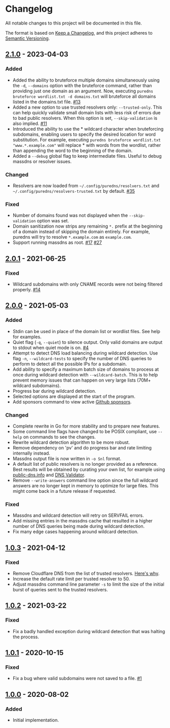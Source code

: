 # Changelog
All notable changes to this project will be documented in this file.

The format is based on [Keep a Changelog](https://keepachangelog.com/en/1.0.0/),
and this project adheres to [Semantic Versioning](https://semver.org/spec/v2.0.0.html).

## [2.1.0] - 2023-04-03
### Added
- Added the ability to bruteforce multiple domains simultaneously using the `-d`, `--domains` option with the bruteforce command, rather than providing just one domain as an argument. Now, executing `puredns bruteforce wordlist.txt -d domains.txt` will bruteforce all domains listed in the domains.txt file. [#13](https://github.com/d3mondev/puredns/issues/13)
- Added a new option to use trusted resolvers only: `--trusted-only`. This can help quickly validate small domain lists with less risk of errors due to bad public resolvers. When this option is set, `--skip-validation` is also implied. [#11](https://github.com/d3mondev/puredns/issues/11)
- Introduced the ability to use the * wildcard character when bruteforcing subdomains, enabling users to specify the desired location for word substitution. For example, executing `puredns bruteforce wordlist.txt "www.*.example.com"` will replace * with words from the wordlist, rather than appending the word to the beginning of the domain.
- Added a `--debug` global flag to keep intermediate files. Useful to debug massdns or resolver issues.

### Changed
- Resolvers are now loaded from `~/.config/puredns/resolvers.txt` and `~/.config/puredns/resolvers-trusted.txt` by default. [#35](https://github.com/d3mondev/puredns/issues/35)

### Fixed
- Number of domains found was not displayed when the `--skip-validation` option was set.
- Domain sanitization now strips any remaining `*.` prefix at the beginning of a domain instead of skipping the domain entirely. For example, puredns will try to resolve `*.example.com` as `example.com`.
- Support running massdns as root. [#17](https://github.com/d3mondev/puredns/issues/17) [#27](https://github.com/d3mondev/puredns/issues/27)

## [2.0.1] - 2021-06-25
### Fixed
- Wildcard subdomains with only CNAME records were not being filtered properly. [#14](https://github.com/d3mondev/puredns/issues/14)

## [2.0.0] - 2021-05-03
### Added
- Stdin can be used in place of the domain list or wordlist files. See help for examples.
- Quiet flag (`-q`, `--quiet`) to silence output. Only valid domains are output to stdout when quiet mode is on. [#4](https://github.com/d3mondev/puredns/issues/4)
- Attempt to detect DNS load balancing during wildcard detection. Use flag `-n`, `--wildcard-tests` to specify the number of DNS queries to perform to detect all the possible IPs for a subdomain.
- Add ability to specify a maximum batch size of domains to process at once during wildcard detection with `--wildcard-batch`. This is to help prevent memory issues that can happen on very large lists (70M+ wildcard subdomains).
- Progress bar during wildcard detection.
- Selected options are displayed at the start of the program.
- Add sponsors command to view active [Github sponsors](https://github.com/sponsors/d3mondev).

### Changed
- Complete rewrite in Go for more stability and to prepare new features.
- Some command line flags have changed to be POSIX compliant, use `--help` on commands to see the changes.
- Rewrite wildcard detection algorithm to be more robust.
- Remove dependency on 'pv' and do progress bar and rate limiting internally instead.
- Massdns output file is now written in `-o Snl` format.
- A default list of public resolvers is no longer provided as a reference. Best results will be obtained by curating your own list, for example using [public-dns.info](https://public-dns.info/nameservers-all.txt) and [DNS Validator](https://github.com/vortexau/dnsvalidator).
- Remove `--write-answers` command line option since the full wildcard answers are no longer kept in memory to optimize for large files. This might come back in a future release if requested.

### Fixed
- Massdns and wildcard detection will retry on SERVFAIL errors.
- Add missing entries in the massdns cache that resulted in a higher number of DNS queries being made during wildcard detection.
- Fix many edge cases happening around wildcard detection.

## [1.0.3] - 2021-04-12
### Fixed
- Remove Cloudflare DNS from the list of trusted resolvers. [Here's why](https://twitter.com/d3mondev/status/1381678504450924552?s=20).
- Increase the default rate limit per trusted resolver to 50.
- Adjust massdns command line parameter `-s` to limit the size of the initial burst of queries sent to the trusted resolvers.

## [1.0.2] - 2021-03-22
### Fixed
- Fix a badly handled exception during wildcard detection that was halting the process.

## [1.0.1] - 2020-10-15
### Fixed
- Fix a bug where valid subdomains were not saved to a file. [#1](https://github.com/d3mondev/puredns/issues/1)

## [1.0.0] - 2020-08-02
### Added
- Initial implementation.

[Unreleased]: https://github.com/d3mondev/puredns/compare/v2.1.0...HEAD
[2.1.0]: https://github.com/d3mondev/puredns/compare/v2.0.1...v2.1.0
[2.0.1]: https://github.com/d3mondev/puredns/compare/v2.0.0...v2.0.1
[2.0.0]: https://github.com/d3mondev/puredns/compare/v1.0.3...v2.0.1
[1.0.3]: https://github.com/d3mondev/puredns/compare/v1.0.2...v1.0.3
[1.0.2]: https://github.com/d3mondev/puredns/compare/v1.0.1...v1.0.2
[1.0.1]: https://github.com/d3mondev/puredns/compare/v1.0.0...v1.0.1
[1.0.0]: https://github.com/d3mondev/puredns/releases/tag/v1.0.0
